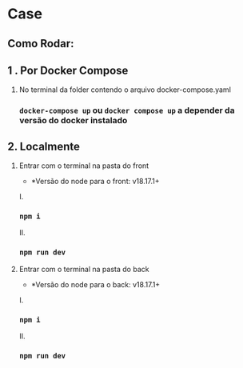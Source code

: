 # Case 

## Como Rodar: 

## 1 . Por Docker Compose 

 1. No terminal da folder contendo o arquivo docker-compose.yaml 


    ### `docker-compose up` ou `docker compose up` a depender da versão do docker instalado


 

 ##  2. Localmente

1. Entrar com o terminal na pasta do front

   * *Versão do node para o front: v18.17.1+
      
    I. 

      ### `npm i `
    II.  

      ### `npm run dev`

3. Entrar com o terminal na pasta do back

   * *Versão do node para o back: v18.17.1+ 
      
    I. 

      ### `npm i `

    II. 

      ### `npm run dev`
